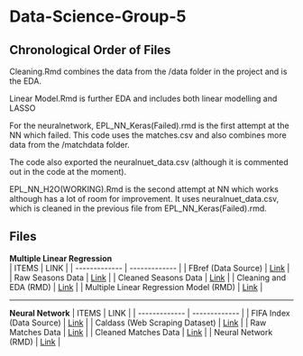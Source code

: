 # Data-Science-Group-5

## Chronological Order of Files

Cleaning.Rmd combines the data from the /data folder in the project and is the EDA.

Linear Model.Rmd is further EDA and includes both linear modelling and LASSO

For the neuralnetwork, EPL_NN_Keras(Failed).rmd  is the first attempt at the NN which failed. This code uses the matches.csv and also combines more data from the /matchdata folder.

The code also exported the neuralnuet_data.csv (although it is commented out in the code at the moment).

EPL_NN_H2O(WORKING).Rmd is the second attempt at NN which works although has a lot of room for improvement. It uses neuralnuet_data.csv, which is cleaned in the previous file from EPL_NN_Keras(Failed).rmd.


## Files
**Multiple Linear Regression**  
| ITEMS  | LINK |
| ------------- | ------------- |
| FBref (Data Source)  | [Link](https://fbref.com/en/comps/9/Premier-League-Stats)  |
| Raw Seasons Data  | [Link](https://drive.google.com/drive/folders/16Ki_wDWCHJ1zFTnH3XyrJKa_KrTHjrjH?usp=sharing)  |
| Cleaned Seasons Data  | [Link](https://drive.google.com/file/d/1zM_tngxVaLSsyIngJbT1ktNF3tnWFdQ-/view?usp=sharing)  |
| Cleaning and EDA (RMD)  | [Link](https://drive.google.com/file/d/1GTpb9dzdWmEeYPL7GrURhiY41oRSFa7t/view?usp=sharing)  |
| Multiple Linear Regression Model (RMD)  | [Link](https://drive.google.com/file/d/1-5gZm9iHFk55-WIk_NR4mLMbMZHGyw4S/view?usp=sharing)  |

---
**Neural Network**
| ITEMS  | LINK |
| ------------- | ------------- |
| FIFA Index (Data Source)  | [Link](https://www.fifaindex.com/teams/fifa12_8/?league=13&order=desc)  |
| Caldass (Web Scraping Dataset)  | [Link](https://github.com/Caldass)  |
| Raw Matches Data  | [Link](https://drive.google.com/drive/folders/1Z-5a_LhL_ccPhmgGBxi7idKtrdN1nNB4?usp=sharing)  |
| Cleaned Matches Data  | [Link](https://docs.google.com/spreadsheets/d/13no35LJ9h4p58hjklymhErIt44P4H3yQuEAG7nPUDnA/edit?usp=sharing)  |
| Neural Network (RMD)  | [Link](https://drive.google.com/file/d/14EokAsEKELIw8qFP4eYdIOVC81sVz_Z6/view?usp=sharing)  |
